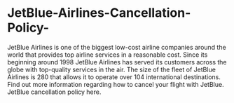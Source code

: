 # JetBlue-Airlines-Cancellation-Policy-
JetBlue Airlines is one of the biggest low-cost airline companies around the world that provides top airline services in a reasonable cost. Since its beginning around 1998 JetBlue Airlines has served its customers across the globe with top-quality services in the air. The size of the fleet of JetBlue Airlines is 280 that allows it to operate over 104 international destinations. Find out more information regarding how to cancel your flight with JetBlue. JetBlue cancellation policy here.
